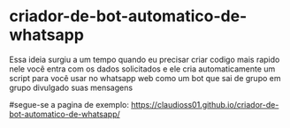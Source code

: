 # criador-de-bot-automatico-de-whatsapp
Essa ideia surgiu a um tempo quando eu precisar criar codigo mais rapido
nele você entra com os dados solicitados e ele cria automaticamente um script para você usar no whatsapp web
como um bot que sai de grupo em grupo divulgado suas mensagens


#segue-se a pagina de exemplo:
https://claudioss01.github.io/criador-de-bot-automatico-de-whatsapp/
